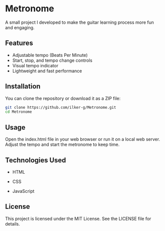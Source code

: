 # Metronome

A small project I developed to make the guitar learning process more fun and engaging.

## Features

- Adjustable tempo (Beats Per Minute)
- Start, stop, and tempo change controls
- Visual tempo indicator
- Lightweight and fast performance

## Installation

You can clone the repository or download it as a ZIP file:

```bash
git clone https://github.com/ilker-g/Metronome.git
cd Metronome
```
## Usage

Open the index.html file in your web browser or run it on a local web server. Adjust the tempo and start the metronome to keep time.

## Technologies Used
- HTML
  
- CSS
  
- JavaScript


## License

This project is licensed under the MIT License. See the LICENSE file for details.
